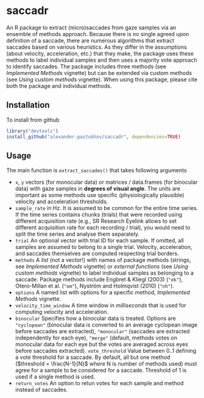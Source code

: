 # saccadr
An R package to extract (micro)saccades from gaze samples via an ensemble of methods approach. Because there is no single agreed upon definition of a saccade, there are numerous algorithms that extract saccades based on various heuristics. As they differ in the assumptions (about velocity, acceleration, etc.) that they make, the package uses these methods to label individual samples and then uses a majority vote approach to identify saccades. The package includes three methods (see _Implemented Methods_ vignette) but can be extended via custom methods (see _Using custom methods_ vignette). When using this package, please cite both the package and individual methods.

## Installation
To install from github

```r
library("devtools")
install_github("alexander-pastukhov/saccadr", dependencies=TRUE)
```

## Usage
The main function is `extract_saccades()` that takes following arguments

* `x`, `y` vectors (for monocular data) or matrices / data.frames (for binocular data) with gaze samples in **degrees of visual angle**. The units are important as some methods use specific (physiologically plausible) velocity and acceleration thresholds.
* `sample_rate` in Hz. It is assumed to be common for the entire time series. If the time series contains chunks (trials) that were recorded using different acquisition rate (e.g., SR Research Eyelink allows to set different acquisition rate for each recording / trial), you would need to split the time series and analyse them separately.
* `trial` An optional vector with trial ID for each sample. If omitted, all samples are assumed to belong to a single trial. Velocity, acceleration, and saccades themselves are computed respecting trial borders.  
* `methods` A _list_ (not a vector!) with names of package methods (strings, see _Implemented Methods_ vignette) or _external functions_ (see _Using custom methods_ vignette) to label individual samples as belonging to a saccade. Package methods include Engbret & Kliegl (2003) (`"ek"`), Otero-Millan et al. (`"om"`), Nyström and Holmqvist (2010) (`"nh"`).
* `options` A named list with options for a specific method, _Implemented Methods_ vignette.
* `velocity_time_window` A time window in _milliseconds_ that is used for computing velocity and acceleration.
* `binocular` Specifies how a binocular data is treated. Options are `"cyclopean"` (binocular data is converted to an average cyclopean image before saccades are extracted), `"monocular"` (saccades are extracted independently for each eye), `"merge"` (default, methods votes on monocular data for each eye but the votes are averaged across eyes before saccades extracted).
`vote_threshold` Value between 0..1 defining a vote threshold for a saccade. By default, all but one method ($threshold = \frac{N-1}{N}$ where N is number of methods used) must agree for a sample to be considered for a saccade. Threshold of $1$ is used if a single method is used.
* `return_votes` An option to retun votes for each sample and method instead of saccades.

